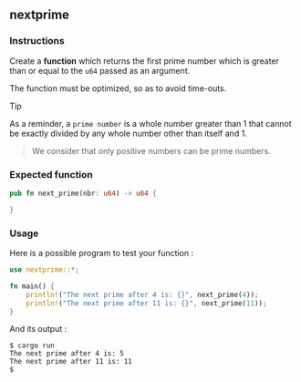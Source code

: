 ## nextprime

### Instructions

Create a **function** which returns the first prime number which is greater than or equal to the `u64` passed as an argument.

The function must be optimized, so as to avoid time-outs.

> [!TIP]
> As a reminder, a `prime number` is a whole number greater than 1 that cannot be exactly divided by any whole number other than itself and 1.

> We consider that only positive numbers can be prime numbers.

### Expected function

```rust
pub fn next_prime(nbr: u64) -> u64 {

}
```

### Usage

Here is a possible program to test your function :

```rust
use nextprime::*;

fn main() {
    println!("The next prime after 4 is: {}", next_prime(4));
    println!("The next prime after 11 is: {}", next_prime(11));
}

```

And its output :

```console
$ cargo run
The next prime after 4 is: 5
The next prime after 11 is: 11
$
```
